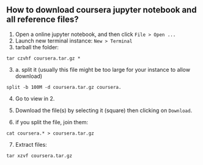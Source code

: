 ## How to download coursera jupyter notebook and all reference files?

1. Open a online jupyter notebook, and then click `File > Open ...`
2. Launch new terminal instance: `New > Terminal`
3. tarball the folder:
```shell
tar czvhf coursera.tar.gz *
```
3. a. split it (usually this file might be too large for your instance to allow download)
```shell
split -b 100M -d coursera.tar.gz coursera.
```
4. Go to view in 2.
5. Download the file(s) by selecting it (square) then clicking on `Download`.

6. if you split the file, join them:
```shell
cat coursera.* > coursera.tar.gz
```
7. Extract files:
```shell
tar xzvf coursera.tar.gz
```
